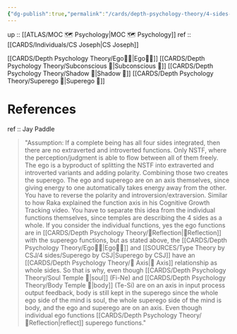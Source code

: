 ```yaml
---
{"dg-publish":true,"permalink":"/cards/depth-psychology-theory/4-sides-of-the-mind/","noteIcon":"","created":"2023-01-07T15:30:40.601+01:00","updated":"2023-04-21T13:26:08.630+02:00"}
---
```


up :: [[ATLAS/MOC 🗺️ Psychology\|MOC 🗺️ Psychology]] 
ref :: [[CARDS/Individuals/CS Joseph\|CS Joseph]]

[[CARDS/Depth Psychology Theory/Ego🙋‍♂️\|Ego🙋‍♂️]] 
[[CARDS/Depth Psychology Theory/Subconscious 🤸\|Subconscious 🤸]]
[[CARDS/Depth Psychology Theory/Shadow 👤\|Shadow 👤]]
[[CARDS/Depth Psychology Theory/Superego 👹\|Superego 👹]]

# References

ref :: Jay Paddle 
> "Assumption: If a complete being has all four sides integrated, then there are no extraverted and introverted functions. Only NSTF, where the perception/judgment is able to flow between all of them freely. The ego is a byproduct of splitting the NSTF into extraverted and introverted variants and adding polarity. Combining those two creates the superego. 
> The ego and superego are on an axis themselves, since giving energy to one automatically takes energy away from the other. You have to reverse the polarity and introversion/extraversion. Similar to how Raka explained the function axis in his Cognitive Growth Tracking video. You have to separate this idea from the individual functions themselves, since temples are describing the 4 sides as a whole. If you consider the individual functions, yes the ego functions are in [[CARDS/Depth Psychology Theory/🔀Reflection\|🔀Reflection]] with the superego functions, but as stated above, the [[CARDS/Depth Psychology Theory/Ego🙋‍♂️\|Ego🙋‍♂️]] and [[SOURCES/Type Theory by CSJ/4 sides/Superego by CSJ\|Superego by CSJ]] have an [[CARDS/Depth Psychology Theory/🧲 Axis\|🧲 Axis]] relationship as whole sides. So that is why, even though [[CARDS/Depth Psychology Theory/Soul Temple 👥\|soul]] (Fi-Ne) and [[CARDS/Depth Psychology Theory/Body Temple 🌳\|body]] (Te-Si) are on an axis in input process output feedback, body is still kept in the superego since the whole ego side of the mind is soul, the whole superego side of the mind is body, and the ego and superego are on an axis. Even though individual ego functions [[CARDS/Depth Psychology Theory/🔀Reflection\|reflect]] superego functions."